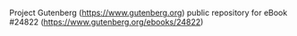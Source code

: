 Project Gutenberg (https://www.gutenberg.org) public repository for eBook #24822 (https://www.gutenberg.org/ebooks/24822)
